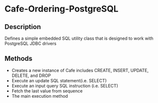 # Cafe-Ordering-PostgreSQL

Description
---
Defines a simple embedded SQL utility class that is designed to work with PostgreSQL JDBC drivers

Methods
---
* Creates a new instance of Cafe includes CREATE, INSERT, UPDATE, DELETE, and DROP
* Execute an update SQL statement(i.e. SELECT)
* Execute an input query SQL instruction (i.e. SELECT)
* Fetch the last value from sequence
* The main execution method



